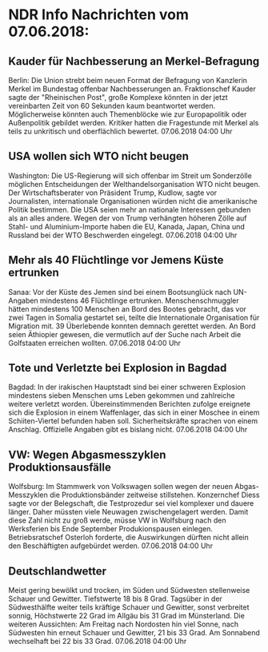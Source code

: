 # NDR Info Nachrichten vom 07.06.2018:


## Kauder für Nachbesserung an Merkel-Befragung
Berlin: Die Union strebt beim neuen Format der Befragung von Kanzlerin Merkel im Bundestag offenbar Nachbesserungen an. Fraktionschef Kauder sagte der "Rheinischen Post", große Komplexe könnten in der jetzt vereinbarten Zeit von 60 Sekunden kaum beantwortet werden. Möglicherweise könnten auch Themenblöcke wie zur Europapolitik oder Außenpolitik gebildet werden. Kritiker hatten die Fragestunde mit Merkel als teils zu unkritisch und oberflächlich bewertet. 07.06.2018 04:00 Uhr 

## USA wollen sich WTO nicht beugen
Washington: Die US-Regierung will sich offenbar im Streit um Sonderzölle möglichen Entscheidungen der Welthandelsorganisation WTO nicht beugen. Der Wirtschaftsberater von Präsident Trump, Kudlow, sagte vor Journalisten, internationale Organisationen würden nicht die amerikanische Politik bestimmen. Die USA seien mehr an nationale Interessen gebunden als an alles andere. Wegen der von Trump verhängten höheren Zölle auf Stahl- und Aluminium-Importe haben die EU, Kanada, Japan, China und Russland bei der WTO Beschwerden eingelegt. 07.06.2018 04:00 Uhr 

## Mehr als 40 Flüchtlinge vor Jemens Küste ertrunken
Sanaa: Vor der Küste des Jemen sind bei einem Bootsunglück nach UN-Angaben mindestens 46 Flüchtlinge ertrunken. Menschenschmuggler hätten mindestens 100 Menschen an Bord des Bootes gebracht, das vor zwei Tagen in Somalia gestartet sei, teilte die Internationale Organisation für Migration mit. 39 Überlebende konnten demnach gerettet werden. An Bord seien Äthiopier gewesen, die vermutlich auf der Suche nach Arbeit die Golfstaaten erreichen wollten. 07.06.2018 04:00 Uhr 

## Tote und Verletzte bei Explosion in Bagdad
Bagdad: In der irakischen Hauptstadt sind bei einer schweren Explosion mindestens sieben Menschen ums Leben gekommen und zahlreiche weitere verletzt worden. Übereinstimmenden Berichten zufolge ereignete sich die Explosion in einem Waffenlager, das sich in einer Moschee in einem Schiiten-Viertel befunden haben soll. Sicherheitskräfte sprachen von einem Anschlag. Offizielle Angaben gibt es bislang nicht. 07.06.2018 04:00 Uhr 

## VW: Wegen Abgasmesszyklen Produktionsausfälle
Wolfsburg: Im Stammwerk von Volkswagen sollen wegen der neuen Abgas-Messzyklen die Produktionsbänder zeitweise stillstehen. Konzernchef Diess sagte vor der Belegschaft, die Testprozedur sei viel komplexer und dauere länger. Daher müssten viele Neuwagen zwischengelagert werden. Damit diese Zahl nicht zu groß werde, müsse VW in Wolfsburg nach den Werksferien bis Ende September Produkionspausen einlegen. Betriebsratschef Osterloh forderte, die Auswirkungen dürften nicht allein den Beschäftigten aufgebürdet werden. 07.06.2018 04:00 Uhr 

## Deutschlandwetter
Meist gering bewölkt und trocken, im Süden und Südwesten stellenweise Schauer und Gewitter. Tiefstwerte 18 bis 8 Grad. Tagsüber in der Südwesthälfte weiter teils kräftige Schauer und Gewitter, sonst verbreitet sonnig, Höchstwerte 22 Grad im Allgäu bis 31 Grad im Münsterland. Die weiteren Aussichten: Am Freitag nach Nordosten hin viel Sonne, nach Südwesten hin erneut Schauer und Gewitter, 21 bis 33 Grad. Am Sonnabend wechselhaft bei 22 bis 33 Grad. 07.06.2018 04:00 Uhr 
